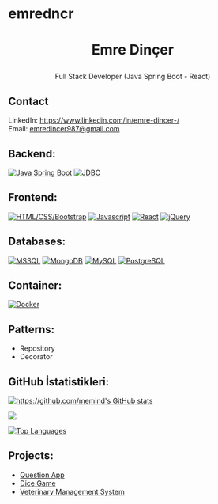 # emredncr
# <p align="center"> Emre Dinçer </p>
<p align="center">Full Stack Developer (Java Spring Boot - React)</p>

## Contact
LinkedIn: https://www.linkedin.com/in/emre-dincer-/ <br/> 
Email: emredincer987@gmail.com


## Backend:
[![Java Spring Boot](https://img.shields.io/badge/Java%20Spring%20Boot-green?logo=spring)](https://spring.io/projects/spring-boot)
[![JDBC](https://img.shields.io/badge/JDBC-orange?logo=java)](https://docs.oracle.com/javase/tutorial/jdbc/basics/index.html)

## Frontend:
[![HTML/CSS/Bootstrap](https://img.shields.io/badge/HTML%2FCSS%2FBootstrap-blue?logo=html5)](https://getbootstrap.com/)
[![Javascript](https://img.shields.io/badge/Javascript-yellow?logo=javascript)](https://developer.mozilla.org/en-US/docs/Web/JavaScript)
[![React](https://img.shields.io/badge/React-blue?logo=react)](https://reactjs.org/)
[![jQuery](https://img.shields.io/badge/jQuery-blue?logo=jquery)](https://jquery.com/)

## Databases:
[![MSSQL](https://img.shields.io/badge/MSSQL-blue?logo=microsoftsqlserver)](https://www.microsoft.com/en-us/sql-server)
[![MongoDB](https://img.shields.io/badge/MongoDB-green?logo=mongodb)](https://www.mongodb.com/)
[![MySQL](https://img.shields.io/badge/MySQL-blue?logo=mysql)](https://www.mysql.com/)
[![PostgreSQL](https://img.shields.io/badge/PostgreSQL-blue?logo=postgresql)](https://www.postgresql.org/)

## Container:
[![Docker](https://img.shields.io/badge/Docker-blue?logo=docker)](https://www.docker.com/)


## Patterns:
- Repository
- Decorator

## GitHub İstatistikleri:
<a href="http://www.github.com/https://github.com/emredncer"><img src="https://github-readme-stats.vercel.app/api?username=emredncer&show_icons=true&hide=&count_private=true&title_color=daa520&text_color=ffffff&icon_color=0891b2&bg_color=1c1917&hide_border=true&show_icons=true" alt="https://github.com/memind's GitHub stats" /></a>

<a href="http://www.github.com/https://github.com/emredncer"><img src="https://github-readme-streak-stats.herokuapp.com/?user=emredncer&stroke=daa520&background=1c1917&ring=e8c979&fire=e8c979&currStreakNum=daa520&currStreakLabel=daa520&sideNums=990000&sideLabels=daa520&dates=daa520&hide_border=true" /></a>

<a href="https://github.com/https://github.com/emredncer" align="left"><img src="https://github-readme-stats.vercel.app/api/top-langs/?username=emredncer&langs_count=10&title_color=daa520&text_color=daa520&icon_color=daa520&bg_color=1c1917&hide_border=true&locale=en&custom_title=Top%20%Languages" alt="Top Languages" /></a>


## Projects:
- [Question App](https://github.com/emredncer/question-app)
- [Dice Game](https://github.com/emredncer/DiceGame)
- [Veterinary Management System](https://github.com/emredncer/VeterinaryManagementSystemV2)
